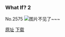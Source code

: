 ### What If? 2
No.2575
![图片不见了~~~](https://imgs.xkcd.com/comics/what_if_2.png)

[原址](https://xkcd.com//2575) [下载](https://imgs.xkcd.com/comics/what_if_2.png)

